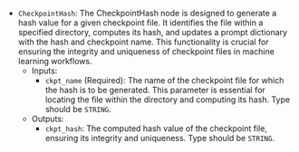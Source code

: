- `CheckpointHash`: The CheckpointHash node is designed to generate a hash value for a given checkpoint file. It identifies the file within a specified directory, computes its hash, and updates a prompt dictionary with the hash and checkpoint name. This functionality is crucial for ensuring the integrity and uniqueness of checkpoint files in machine learning workflows.
    - Inputs:
        - `ckpt_name` (Required): The name of the checkpoint file for which the hash is to be generated. This parameter is essential for locating the file within the directory and computing its hash. Type should be `STRING`.
    - Outputs:
        - `ckpt_hash`: The computed hash value of the checkpoint file, ensuring its integrity and uniqueness. Type should be `STRING`.
